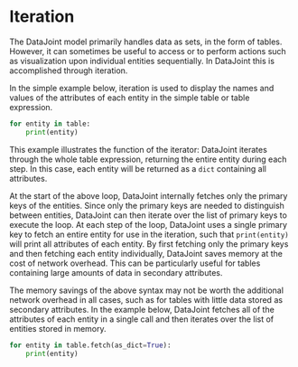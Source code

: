 # Iteration

The DataJoint model primarily handles data as sets, in the form of tables. However, it
can sometimes be useful to access or to perform actions such as visualization upon
individual entities sequentially. In DataJoint this is accomplished through iteration.

In the simple example below, iteration is used to display the names and values of the
attributes of each entity in the simple table or table expression.

```python
for entity in table:
    print(entity)
```

This example illustrates the function of the iterator: DataJoint iterates through the
whole table expression, returning the entire entity during each step. In this case,
each entity will be returned as a `dict` containing all attributes.

At the start of the above loop, DataJoint internally fetches only the primary keys of
the entities. Since only the primary keys are needed to distinguish between entities,
DataJoint can then iterate over the list of primary keys to execute the loop. At each
step of the loop, DataJoint uses a single primary key to fetch an entire entity for use
in the iteration, such that `print(entity)` will print all attributes of each entity.
By first fetching only the primary keys and then fetching each entity individually,
DataJoint saves memory at the cost of network overhead. This can be particularly useful
for tables containing large amounts of data in secondary attributes.

The memory savings of the above syntax may not be worth the additional network overhead
in all cases, such as for tables with little data stored as secondary attributes. In
the example below, DataJoint fetches all of the attributes of each entity in a single
call and then iterates over the list of entities stored in memory.

```python
for entity in table.fetch(as_dict=True):
    print(entity)
```
